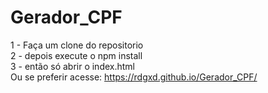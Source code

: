 # Gerador_CPF
 
1 - Faça um clone do repositorio <br/>
2 - depois execute o npm install <br/>
3 - então só abrir o index.html <br/>
Ou se preferir acesse: https://rdgxd.github.io/Gerador_CPF/
